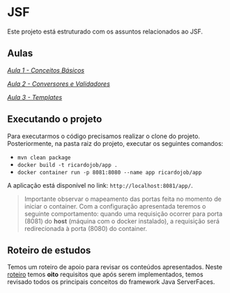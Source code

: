 # JSF

Este projeto está estruturado com os assuntos relacionados ao JSF.

## Aulas

*[Aula 1 - Conceitos Básicos ](https://github.com/ifpb-disciplinas-2021-1/ads-dac-jsf/commit/5e518b598d67278b20c4efaf0ba90e7700928e8c)*

*[Aula 2 - Conversores e Validadores ](https://github.com/ifpb-disciplinas-2021-1/ads-dac-jsf/commit/48eb99103359eab15771e7423e4a76ce78768341)*

*[Aula 3 - Templates ](https://github.com/ifpb-disciplinas-2021-1/ads-dac-jsf/commit/48eb99103359eab15771e7423e4a76ce78768341)*

## Executando o projeto

Para executarmos o código precisamos realizar o clone do projeto. Posteriormente, na pasta raiz do projeto, executar os seguintes comandos:
* `mvn clean package`
* `docker build -t ricardojob/app .`
* `docker container run -p 8081:8080 --name app ricardojob/app`

A aplicação está disponível no link: `http://localhost:8081/app/`. 

> Importante observar o mapeamento das portas feita no momento de iniciar o container. Com a configuração apresentada teremos o seguinte comportamento: quando uma requisição ocorrer para porta (8081) do __host__ (máquina com o docker instalado), a requisição será redirecionada à porta (8080) do container.

## Roteiro de estudos


Temos um roteiro de apoio para revisar os conteúdos apresentados. Neste [roteiro](https://docs.google.com/document/d/1qaIR2q6tZTAATwV_Bz0yQKYOagB4UpQqH5NjJdmUeFg/edit#heading=h.nehd7c28n6q6) temos **oito** requisitos que após serem implementados, temos revisado todos os principais conceitos do framework Java ServerFaces.